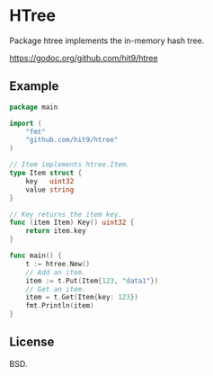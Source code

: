 HTree
=====

Package htree implements the in-memory hash tree.

https://godoc.org/github.com/hit9/htree

Example
-------

```go
package main

import (
	"fmt"
	"github.com/hit9/htree"
)

// Item implements htree.Item.
type Item struct {
	key   uint32
	value string
}

// Key returns the item key.
func (item Item) Key() uint32 {
	return item.key
}

func main() {
	t := htree.New()
	// Add an item.
	item := t.Put(Item{123, "data1"})
	// Get an item.
	item = t.Get(Item{key: 123})
	fmt.Println(item)
}
```

License
-------

BSD.
